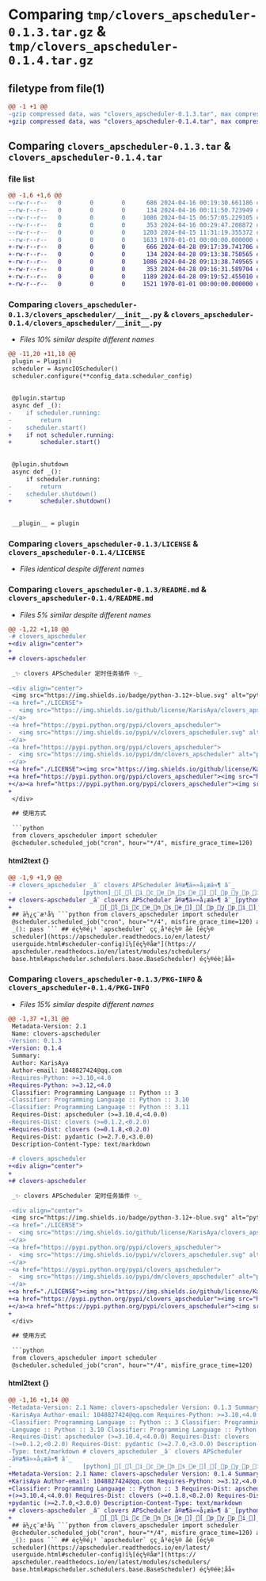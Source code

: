 # Comparing `tmp/clovers_apscheduler-0.1.3.tar.gz` & `tmp/clovers_apscheduler-0.1.4.tar.gz`

## filetype from file(1)

```diff
@@ -1 +1 @@
-gzip compressed data, was "clovers_apscheduler-0.1.3.tar", max compression
+gzip compressed data, was "clovers_apscheduler-0.1.4.tar", max compression
```

## Comparing `clovers_apscheduler-0.1.3.tar` & `clovers_apscheduler-0.1.4.tar`

### file list

```diff
@@ -1,6 +1,6 @@
--rw-r--r--   0        0        0      686 2024-04-16 00:19:30.661186 clovers_apscheduler-0.1.3/clovers_apscheduler/__init__.py
--rw-r--r--   0        0        0      134 2024-04-16 00:11:50.723949 clovers_apscheduler-0.1.3/clovers_apscheduler/config.py
--rw-r--r--   0        0        0     1086 2024-04-15 06:57:05.229105 clovers_apscheduler-0.1.3/LICENSE
--rw-r--r--   0        0        0      353 2024-04-16 00:29:47.208872 clovers_apscheduler-0.1.3/pyproject.toml
--rw-r--r--   0        0        0     1203 2024-04-15 11:31:19.355372 clovers_apscheduler-0.1.3/README.md
--rw-r--r--   0        0        0     1633 1970-01-01 00:00:00.000000 clovers_apscheduler-0.1.3/PKG-INFO
+-rw-r--r--   0        0        0      666 2024-04-28 09:17:39.741706 clovers_apscheduler-0.1.4/clovers_apscheduler/__init__.py
+-rw-r--r--   0        0        0      134 2024-04-28 09:13:38.750565 clovers_apscheduler-0.1.4/clovers_apscheduler/config.py
+-rw-r--r--   0        0        0     1086 2024-04-28 09:13:38.749565 clovers_apscheduler-0.1.4/LICENSE
+-rw-r--r--   0        0        0      353 2024-04-28 09:16:31.589704 clovers_apscheduler-0.1.4/pyproject.toml
+-rw-r--r--   0        0        0     1189 2024-04-28 09:19:52.455010 clovers_apscheduler-0.1.4/README.md
+-rw-r--r--   0        0        0     1521 1970-01-01 00:00:00.000000 clovers_apscheduler-0.1.4/PKG-INFO
```

### Comparing `clovers_apscheduler-0.1.3/clovers_apscheduler/__init__.py` & `clovers_apscheduler-0.1.4/clovers_apscheduler/__init__.py`

 * *Files 10% similar despite different names*

```diff
@@ -11,20 +11,18 @@
 plugin = Plugin()
 scheduler = AsyncIOScheduler()
 scheduler.configure(**config_data.scheduler_config)
 
 
 @plugin.startup
 async def _():
-    if scheduler.running:
-        return
-    scheduler.start()
+    if not scheduler.running:
+        scheduler.start()
 
 
 @plugin.shutdown
 async def _():
     if scheduler.running:
-        return
-    scheduler.shutdown()
+        scheduler.shutdown()
 
 
 __plugin__ = plugin
```

### Comparing `clovers_apscheduler-0.1.3/LICENSE` & `clovers_apscheduler-0.1.4/LICENSE`

 * *Files identical despite different names*

### Comparing `clovers_apscheduler-0.1.3/README.md` & `clovers_apscheduler-0.1.4/README.md`

 * *Files 5% similar despite different names*

```diff
@@ -1,22 +1,18 @@
-# clovers_apscheduler
+<div align="center">
+
+# clovers-apscheduler
 
 _✨ clovers APScheduler 定时任务插件 ✨_
 
-<div align="center">
 <img src="https://img.shields.io/badge/python-3.12+-blue.svg" alt="python">
-<a href="./LICENSE">
-  <img src="https://img.shields.io/github/license/KarisAya/clovers_apscheduler.svg" alt="license">
-</a>
-<a href="https://pypi.python.org/pypi/clovers_apscheduler">
-  <img src="https://img.shields.io/pypi/v/clovers_apscheduler.svg" alt="pypi">
-</a>
-<a href="https://pypi.python.org/pypi/clovers_apscheduler">
-  <img src="https://img.shields.io/pypi/dm/clovers_apscheduler" alt="pypi download">
-</a>
+<a href="./LICENSE"><img src="https://img.shields.io/github/license/KarisAya/clovers_apscheduler.svg" alt="license"></a>
+<a href="https://pypi.python.org/pypi/clovers_apscheduler"><img src="https://img.shields.io/pypi/v/clovers_apscheduler.svg" alt="pypi">
+</a><a href="https://pypi.python.org/pypi/clovers_apscheduler"><img src="https://img.shields.io/pypi/dm/clovers_apscheduler" alt="pypi download"></a>
+
 </div>
 
 ## 使用方式
 
 ```python
 from clovers_apscheduler import scheduler
 @scheduler.scheduled_job("cron", hour="*/4", misfire_grace_time=120)
```

#### html2text {}

```diff
@@ -1,9 +1,9 @@
-# clovers_apscheduler _â¨ clovers APScheduler å®æ¶ä»»å¡æä»¶ â¨_
-                    [python]_[_l_i_c_e_n_s_e_]_[_p_y_p_i_]_[_p_y_p_i_ _d_o_w_n_l_o_a_d_]
+# clovers-apscheduler _â¨ clovers APScheduler å®æ¶ä»»å¡æä»¶ â¨_[python]
+                        _[_l_i_c_e_n_s_e_]_[_p_y_p_i_]_[_p_y_p_i_ _d_o_w_n_l_o_a_d_]
 ## ä½¿ç¨æ¹å¼ ```python from clovers_apscheduler import scheduler
 @scheduler.scheduled_job("cron", hour="*/4", misfire_grace_time=120) async def
 _(): pass ``` ## éç½®é¡¹ `apscheduler` çç¸å³éç½® åè [éç½®
 scheduler](https://apscheduler.readthedocs.io/en/latest/
 userguide.html#scheduler-config)ï¼[éç½®åæ°](https://
 apscheduler.readthedocs.io/en/latest/modules/schedulers/
 base.html#apscheduler.schedulers.base.BaseScheduler) éç½®éè¦åå«
```

### Comparing `clovers_apscheduler-0.1.3/PKG-INFO` & `clovers_apscheduler-0.1.4/PKG-INFO`

 * *Files 15% similar despite different names*

```diff
@@ -1,37 +1,31 @@
 Metadata-Version: 2.1
 Name: clovers-apscheduler
-Version: 0.1.3
+Version: 0.1.4
 Summary: 
 Author: KarisAya
 Author-email: 1048827424@qq.com
-Requires-Python: >=3.10,<4.0
+Requires-Python: >=3.12,<4.0
 Classifier: Programming Language :: Python :: 3
-Classifier: Programming Language :: Python :: 3.10
-Classifier: Programming Language :: Python :: 3.11
 Requires-Dist: apscheduler (>=3.10.4,<4.0.0)
-Requires-Dist: clovers (>=0.1.2,<0.2.0)
+Requires-Dist: clovers (>=0.1.8,<0.2.0)
 Requires-Dist: pydantic (>=2.7.0,<3.0.0)
 Description-Content-Type: text/markdown
 
-# clovers_apscheduler
+<div align="center">
+
+# clovers-apscheduler
 
 _✨ clovers APScheduler 定时任务插件 ✨_
 
-<div align="center">
 <img src="https://img.shields.io/badge/python-3.12+-blue.svg" alt="python">
-<a href="./LICENSE">
-  <img src="https://img.shields.io/github/license/KarisAya/clovers_apscheduler.svg" alt="license">
-</a>
-<a href="https://pypi.python.org/pypi/clovers_apscheduler">
-  <img src="https://img.shields.io/pypi/v/clovers_apscheduler.svg" alt="pypi">
-</a>
-<a href="https://pypi.python.org/pypi/clovers_apscheduler">
-  <img src="https://img.shields.io/pypi/dm/clovers_apscheduler" alt="pypi download">
-</a>
+<a href="./LICENSE"><img src="https://img.shields.io/github/license/KarisAya/clovers_apscheduler.svg" alt="license"></a>
+<a href="https://pypi.python.org/pypi/clovers_apscheduler"><img src="https://img.shields.io/pypi/v/clovers_apscheduler.svg" alt="pypi">
+</a><a href="https://pypi.python.org/pypi/clovers_apscheduler"><img src="https://img.shields.io/pypi/dm/clovers_apscheduler" alt="pypi download"></a>
+
 </div>
 
 ## 使用方式
 
 ```python
 from clovers_apscheduler import scheduler
 @scheduler.scheduled_job("cron", hour="*/4", misfire_grace_time=120)
```

#### html2text {}

```diff
@@ -1,16 +1,14 @@
-Metadata-Version: 2.1 Name: clovers-apscheduler Version: 0.1.3 Summary: Author:
-KarisAya Author-email: 1048827424@qq.com Requires-Python: >=3.10,<4.0
-Classifier: Programming Language :: Python :: 3 Classifier: Programming
-Language :: Python :: 3.10 Classifier: Programming Language :: Python :: 3.11
-Requires-Dist: apscheduler (>=3.10.4,<4.0.0) Requires-Dist: clovers
-(>=0.1.2,<0.2.0) Requires-Dist: pydantic (>=2.7.0,<3.0.0) Description-Content-
-Type: text/markdown # clovers_apscheduler _â¨ clovers APScheduler
-å®æ¶ä»»å¡æä»¶ â¨_
-                    [python]_[_l_i_c_e_n_s_e_]_[_p_y_p_i_]_[_p_y_p_i_ _d_o_w_n_l_o_a_d_]
+Metadata-Version: 2.1 Name: clovers-apscheduler Version: 0.1.4 Summary: Author:
+KarisAya Author-email: 1048827424@qq.com Requires-Python: >=3.12,<4.0
+Classifier: Programming Language :: Python :: 3 Requires-Dist: apscheduler
+(>=3.10.4,<4.0.0) Requires-Dist: clovers (>=0.1.8,<0.2.0) Requires-Dist:
+pydantic (>=2.7.0,<3.0.0) Description-Content-Type: text/markdown
+# clovers-apscheduler _â¨ clovers APScheduler å®æ¶ä»»å¡æä»¶ â¨_[python]
+                        _[_l_i_c_e_n_s_e_]_[_p_y_p_i_]_[_p_y_p_i_ _d_o_w_n_l_o_a_d_]
 ## ä½¿ç¨æ¹å¼ ```python from clovers_apscheduler import scheduler
 @scheduler.scheduled_job("cron", hour="*/4", misfire_grace_time=120) async def
 _(): pass ``` ## éç½®é¡¹ `apscheduler` çç¸å³éç½® åè [éç½®
 scheduler](https://apscheduler.readthedocs.io/en/latest/
 userguide.html#scheduler-config)ï¼[éç½®åæ°](https://
 apscheduler.readthedocs.io/en/latest/modules/schedulers/
 base.html#apscheduler.schedulers.base.BaseScheduler) éç½®éè¦åå«
```

